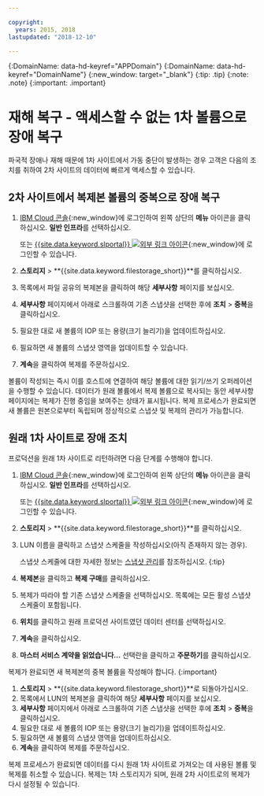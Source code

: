 ```yaml
---

copyright:
  years: 2015, 2018
lastupdated: "2018-12-10"

---
```

{:DomainName: data-hd-keyref="APPDomain"}
{:DomainName: data-hd-keyref="DomainName"}
{:new_window: target="_blank"}
{:tip: .tip}
{:note: .note}
{:important: .important}


# 재해 복구 - 액세스할 수 없는 1차 볼륨으로 장애 복구

파국적 장애나 재해 때문에 1차 사이트에서 가동 중단이 발생하는 경우 고객은 다음의 조치를 취하여 2차 사이트의 데이터에 빠르게 액세스할 수 있습니다. 

## 2차 사이트에서 복제본 볼륨의 중복으로 장애 복구

1. [IBM Cloud 콘솔](https://console.bluemix.net/catalog/){:new_window}에 로그인하여 왼쪽 상단의 **메뉴** 아이콘을 클릭하십시오. **일반 인프라**를 선택하십시오.

   또는 [{{site.data.keyword.slportal}} ![외부 링크 아이콘](../../icons/launch-glyph.svg "외부 링크 아이콘")](https://control.softlayer.com/){:new_window}에 로그인할 수 있습니다.
2. **스토리지** > **{{site.data.keyword.filestorage_short}}**를 클릭하십시오.
3. 목록에서 파일 공유의 복제본을 클릭하여 해당 **세부사항** 페이지를 보십시오.
4. **세부사항** 페이지에서 아래로 스크롤하여 기존 스냅샷을 선택한 후에 **조치** > **중복**을 클릭하십시오.
5. 필요한 대로 새 볼륨의 IOP 또는 용량(크기 늘리기)을 업데이트하십시오.
6. 필요하면 새 볼륨의 스냅샷 영역을 업데이트할 수 있습니다.
7. **계속**을 클릭하여 복제를 주문하십시오.

볼륨이 작성되는 즉시 이를 호스트에 연결하여 해당 볼륨에 대한 읽기/쓰기 오퍼레이션을 수행할 수 있습니다. 데이터가 원래 볼륨에서 복제 볼륨으로 복사되는 동안 세부사항 페이지에는 복제가 진행 중임을 보여주는 상태가 표시됩니다. 복제 프로세스가 완료되면 새 볼륨은 원본으로부터 독립되며 정상적으로 스냅샷 및 복제의 관리가 가능합니다.

## 원래 1차 사이트로 장애 조치

프로덕션을 원래 1차 사이트로 리턴하려면 다음 단계를 수행해야 합니다.

1. [IBM Cloud 콘솔](https://{DomainName}/catalog/){:new_window}에 로그인하여 왼쪽 상단의 **메뉴** 아이콘을 클릭하십시오. **일반 인프라**를 선택하십시오.

   또는 [{{site.data.keyword.slportal}} ![외부 링크 아이콘](../../icons/launch-glyph.svg "외부 링크 아이콘")](https://control.softlayer.com/){:new_window}에 로그인할 수 있습니다.
2. **스토리지** > **{{site.data.keyword.filestorage_short}}**를 클릭하십시오.
3. LUN 이름을 클릭하고 스냅샷 스케줄을 작성하십시오(아직 존재하지 않는 경우).

   스냅샷 스케줄에 대한 자세한 정보는 [스냅샷 관리](working-with-snapshots.html#adding-a-snapshot-schedule)를 참조하십시오.
   {:tip}
4. **복제본**을 클릭하고 **복제 구매**를 클릭하십시오.
5. 복제가 따라야 할 기존 스냅샷 스케줄을 선택하십시오. 목록에는 모든 활성 스냅샷 스케줄이 포함됩니다.
6. **위치**를 클릭하고 원래 프로덕션 사이트였던 데이터 센터를 선택하십시오.
7. **계속**을 클릭하십시오.
8. **마스터 서비스 계약을 읽었습니다…** 선택란을 클릭하고 **주문하기**를 클릭하십시오.

복제가 완료되면 새 복제본의 중복 볼륨을 작성해야 합니다.
{:important}

1. **스토리지** > **{{site.data.keyword.filestorage_short}}**로 되돌아가십시오.
2. 목록에서 LUN의 복제본을 클릭하여 해당 **세부사항** 페이지를 보십시오.
3. **세부사항** 페이지에서 아래로 스크롤하여 기존 스냅샷을 선택한 후에 **조치** > **중복**을 클릭하십시오.
4. 필요한 대로 새 볼륨의 IOP 또는 용량(크기 늘리기)을 업데이트하십시오.
5. 필요하면 새 볼륨의 스냅샷 영역을 업데이트하십시오.
6. **계속**을 클릭하여 복제를 주문하십시오.

복제 프로세스가 완료되면 데이터를 다시 원래 1차 사이트로 가져오는 데 사용된 볼륨 및 복제를 취소할 수 있습니다. 복제는 1차 스토리지가 되며, 원래 2차 사이트로의 복제가 다시 설정될 수 있습니다.
